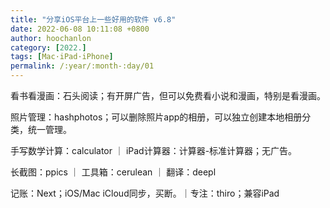```yaml
---
title: "分享iOS平台上一些好用的软件 v6.8"
date: 2022-06-08 10:11:08 +0800
author: hoochanlon
category: [2022.]
tags: [Mac·iPad·iPhone]
permalink: /:year/:month-:day/01
---
```


看书看漫画：石头阅读；有开屏广告，但可以免费看小说和漫画，特别是看漫画。

照片管理：hashphotos；可以删除照片app的相册，可以独立创建本地相册分类，统一管理。

手写数学计算：calculator  ｜ iPad计算器：计算器-标准计算器；无广告。

<!-- more -->

长截图：ppics ｜ 工具箱：cerulean ｜ 翻译：deepl 

记账：Next；iOS/Mac iCloud同步，买断。｜专注：thiro；兼容iPad

